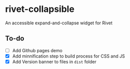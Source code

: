 # rivet-collapsible
An accessible expand-and-collapse widget for Rivet

## To-do
- [ ] Add Github pages demo
- [X] Add minnification step to build process for CSS and JS
- [X] Add Version banner to files in `dist` folder